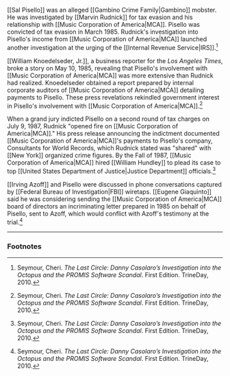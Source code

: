 [[Sal Pisello]] was an alleged [[Gambino Crime Family|Gambino]] mobster. He was investigated by [[Marvin Rudnick]] for tax evasion and his relationship with [[Music Corporation of America|MCA]]. Pisello was convicted of tax evasion in March 1985. Rudnick's investigation into Pisello's income from [[Music Corporation of America|MCA]] launched another investigation at the urging of the [[Internal Revenue Service|IRS]].[^1]

[[William Knoedelseder, Jr.]], a business reporter for the *Los Angeles Times*, broke a story on May 10, 1985, revealing that Pisello's involvement with [[Music Corporation of America|MCA]] was more extensive than Rudnick had realized. Knoedelseder obtained a report prepared by internal corporate auditors of [[Music Corporation of America|MCA]] detailing payments to Pisello. These press revelations rekindled government interest in Pisello's involvement with [[Music Corporation of America|MCA]].[^1]

When a grand jury indicted Pisello on a second round of tax charges on July 9, 1987, Rudnick "opened fire on [[Music Corporation of America|MCA]]." His press release announcing the indictment documented [[Music Corporation of America|MCA]]'s payments to Pisello's company, Consultants for World Records, which Rudnick stated was "shared" with [[New York]] organized crime figures. By the Fall of 1987, [[Music Corporation of America|MCA]] hired [[William Hundley]] to plead its case to top [[United States Department of Justice|Justice Department]] officials.[^1]

[[Irving Azoff]] and Pisello were discussed in phone conversations captured by [[Federal Bureau of Investigation|FBI]] wiretaps. [[Eugene Giaquinto]] said he was considering sending the [[Music Corporation of America|MCA]] board of directors an incriminating letter prepared in 1985 on behalf of Pisello, sent to Azoff, which would conflict with Azoff's testimony at the trial.[^1]

---
### Footnotes

[^1]: Seymour, Cheri. *The Last Circle: Danny Casolaro’s Investigation into the Octopus and the PROMIS Software Scandal*. First Edition. TrineDay, 2010.